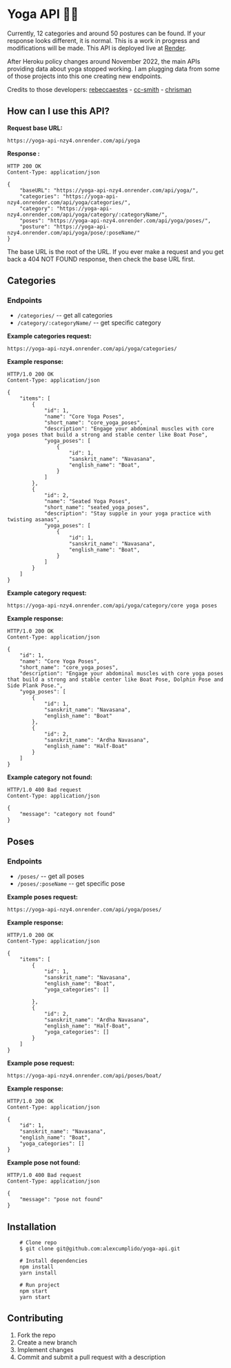 # Yoga API 🧘‍♀️

Currently, 12 categories and around 50 postures can be found. If your response looks different, it is normal. This is a work in progress and modifications will be made. This API is deployed live at [Render](https://render.com/).

After Heroku policy changes around November 2022, the main APIs providing data about yoga stopped working. I am plugging data from some of those projects into this one creating new endpoints.

Credits to those developers: [rebeccaestes](https://github.com/rebeccaestes/yoga_api) - [cc-smith](https://github.com/cc-smith/yoga-poses) - [chrisman](https://github.com/Stuwert/yoga-builder)

## How can I use this API?

**Request base URL:**

```
https://yoga-api-nzy4.onrender.com/api/yoga
```

**Response :**

```
HTTP 200 OK
Content-Type: application/json

{
    "baseURL": "https://yoga-api-nzy4.onrender.com/api/yoga/",
    "categories": "https://yoga-api-nzy4.onrender.com/api/yoga/categories/",
    "category": "https://yoga-api-nzy4.onrender.com/api/yoga/category/:categoryName/",
    "poses": "https://yoga-api-nzy4.onrender.com/api/yoga/poses/",
    "posture": "https://yoga-api-nzy4.onrender.com/api/yoga/pose/:poseName/"
}

```

The base URL is the root of the URL. If you ever make a request and you get back a 404 NOT FOUND response, then check the base URL first.

## Categories

### **Endpoints**

- `/categories/` -- get all categories
- `/category/:categoryName/` -- get specific category

**Example categories request:**

```
https://yoga-api-nzy4.onrender.com/api/yoga/categories/
```

**Example response:**

```
HTTP/1.0 200 OK
Content-Type: application/json

{
    "items": [
        {
            "id": 1,
            "name": "Core Yoga Poses",
            "short_name": "core_yoga_poses",
            "description": "Engage your abdominal muscles with core yoga poses that build a strong and stable center like Boat Pose",
            "yoga_poses": [
                {
                    "id": 1,
                    "sanskrit_name": "Navasana",
                    "english_name": "Boat",
                }
            ]
        },
        {
            "id": 2,
            "name": "Seated Yoga Poses",
            "short_name": "seated_yoga_poses",
            "description": "Stay supple in your yoga practice with twisting asanas",
            "yoga_poses": [
                {
                    "id": 1,
                    "sanskrit_name": "Navasana",
                    "english_name": "Boat",
                }
            ]
        }
    ]
}

```

**Example category request:**

```
https://yoga-api-nzy4.onrender.com/api/yoga/category/core yoga poses
```

**Example response:**

```
HTTP/1.0 200 OK
Content-Type: application/json

{
    "id": 1,
    "name": "Core Yoga Poses",
    "short_name": "core_yoga_poses",
    "description": "Engage your abdominal muscles with core yoga poses that build a strong and stable center like Boat Pose, Dolphin Pose and Side Plank Pose.",
    "yoga_poses": [
        {
            "id": 1,
            "sanskrit_name": "Navasana",
            "english_name": "Boat"
        },
        {
            "id": 2,
            "sanskrit_name": "Ardha Navasana",
            "english_name": "Half-Boat"
        }
    ]
}
```

**Example category not found:**

```
HTTP/1.0 400 Bad request
Content-Type: application/json

{
    "message": "category not found"
}
```

## Poses

### **Endpoints**

- `/poses/` -- get all poses
- `/poses/:poseName` -- get specific pose

**Example poses request:**

```
https://yoga-api-nzy4.onrender.com/api/yoga/poses/
```

**Example response:**

```
HTTP/1.0 200 OK
Content-Type: application/json

{
    "items": [
        {
            "id": 1,
            "sanskrit_name": "Navasana",
            "english_name": "Boat",
            "yoga_categories": []

        },
        {
            "id": 2,
            "sanskrit_name": "Ardha Navasana",
            "english_name": "Half-Boat",
            "yoga_categories": []
        }
    ]
}
```

**Example pose request:**

```
https://yoga-api-nzy4.onrender.com/api/poses/boat/
```

**Example response:**

```
HTTP/1.0 200 OK
Content-Type: application/json

{
    "id": 1,
    "sanskrit_name": "Navasana",
    "english_name": "Boat",
    "yoga_categories": []
}
```

**Example pose not found:**

```
HTTP/1.0 400 Bad request
Content-Type: application/json

{
    "message": "pose not found"
}
```

## Installation

```shell
    # Clone repo
    $ git clone git@github.com:alexcumplido/yoga-api.git
```

```shell
    # Install dependencies
    npm install
    yarn install
```

```shell
    # Run project
    npm start
    yarn start
```

## Contributing

1. Fork the repo
2. Create a new branch
3. Implement changes
4. Commit and submit a pull request with a description
